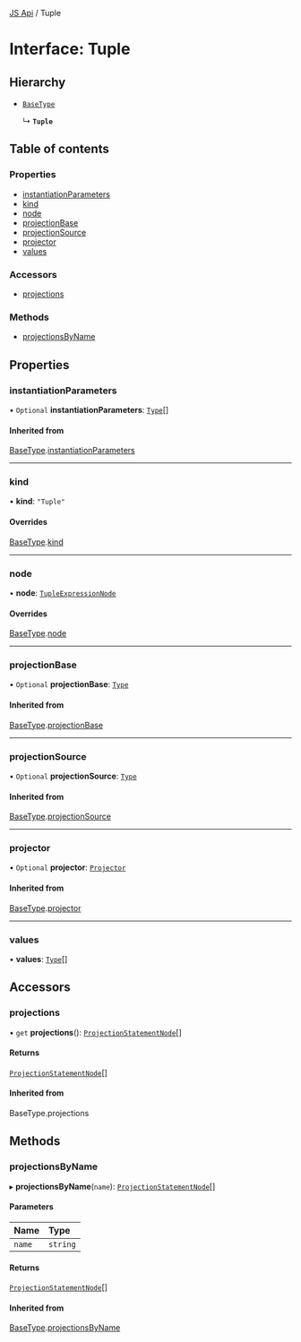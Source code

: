 [JS Api](../index.md) / Tuple

# Interface: Tuple

## Hierarchy

- [`BaseType`](BaseType.md)

  ↳ **`Tuple`**

## Table of contents

### Properties

- [instantiationParameters](Tuple.md#instantiationparameters)
- [kind](Tuple.md#kind)
- [node](Tuple.md#node)
- [projectionBase](Tuple.md#projectionbase)
- [projectionSource](Tuple.md#projectionsource)
- [projector](Tuple.md#projector)
- [values](Tuple.md#values)

### Accessors

- [projections](Tuple.md#projections)

### Methods

- [projectionsByName](Tuple.md#projectionsbyname)

## Properties

### instantiationParameters

• `Optional` **instantiationParameters**: [`Type`](../index.md#type)[]

#### Inherited from

[BaseType](BaseType.md).[instantiationParameters](BaseType.md#instantiationparameters)

___

### kind

• **kind**: ``"Tuple"``

#### Overrides

[BaseType](BaseType.md).[kind](BaseType.md#kind)

___

### node

• **node**: [`TupleExpressionNode`](TupleExpressionNode.md)

#### Overrides

[BaseType](BaseType.md).[node](BaseType.md#node)

___

### projectionBase

• `Optional` **projectionBase**: [`Type`](../index.md#type)

#### Inherited from

[BaseType](BaseType.md).[projectionBase](BaseType.md#projectionbase)

___

### projectionSource

• `Optional` **projectionSource**: [`Type`](../index.md#type)

#### Inherited from

[BaseType](BaseType.md).[projectionSource](BaseType.md#projectionsource)

___

### projector

• `Optional` **projector**: [`Projector`](Projector.md)

#### Inherited from

[BaseType](BaseType.md).[projector](BaseType.md#projector)

___

### values

• **values**: [`Type`](../index.md#type)[]

## Accessors

### projections

• `get` **projections**(): [`ProjectionStatementNode`](ProjectionStatementNode.md)[]

#### Returns

[`ProjectionStatementNode`](ProjectionStatementNode.md)[]

#### Inherited from

BaseType.projections

## Methods

### projectionsByName

▸ **projectionsByName**(`name`): [`ProjectionStatementNode`](ProjectionStatementNode.md)[]

#### Parameters

| Name | Type |
| :------ | :------ |
| `name` | `string` |

#### Returns

[`ProjectionStatementNode`](ProjectionStatementNode.md)[]

#### Inherited from

[BaseType](BaseType.md).[projectionsByName](BaseType.md#projectionsbyname)
